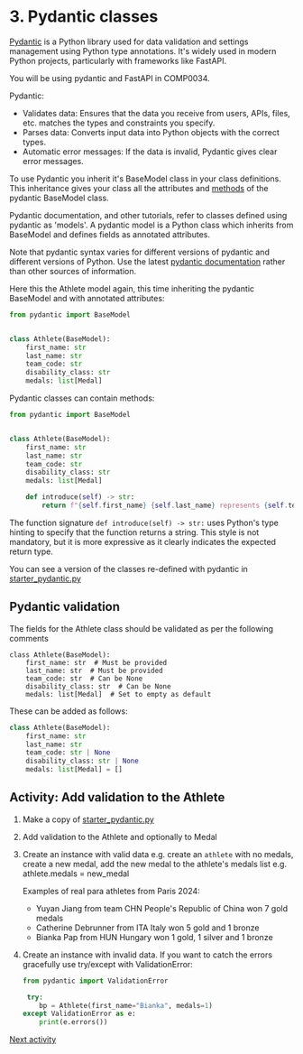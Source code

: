 # 3. Pydantic classes

[Pydantic](https://docs.pydantic.dev/latest/) is a Python library used for data validation and settings management using
Python type annotations. It's widely used in modern Python projects, particularly with frameworks like FastAPI.

You will be using pydantic and FastAPI in COMP0034.

Pydantic:

- Validates data: Ensures that the data you receive from users, APIs, files, etc. matches the types and constraints
  you specify.
- Parses data: Converts input data into Python objects with the correct types.
- Automatic error messages: If the data is invalid, Pydantic gives clear error messages.

To use Pydantic you inherit it's BaseModel class in your class definitions. This inheritance gives your class all the
attributes and [methods](https://docs.pydantic.dev/latest/concepts/models/#model-methods-and-properties) of the pydantic
BaseModel class.

Pydantic documentation, and other tutorials, refer to classes defined using pydantic as 'models'. A pydantic model is a
Python class which inherits from BaseModel and defines fields as annotated attributes.

Note that pydantic syntax varies for different versions of pydantic and different versions of Python. Use
the latest [pydantic documentation](https://docs.pydantic.dev/latest/) rather than other sources of information.

Here this the Athlete model again, this time inheriting the pydantic BaseModel and with annotated attributes:

```python
from pydantic import BaseModel


class Athlete(BaseModel):
    first_name: str
    last_name: str
    team_code: str
    disability_class: str
    medals: list[Medal]
```

Pydantic classes can contain methods:

```python
from pydantic import BaseModel


class Athlete(BaseModel):
    first_name: str
    last_name: str
    team_code: str
    disability_class: str
    medals: list[Medal]

    def introduce(self) -> str:
        return f"{self.first_name} {self.last_name} represents {self.team_code} in class {self.disability_class}."
```

The function signature `def introduce(self) -> str:` uses Python's type hinting to specify that the function
returns a string. This style is not mandatory, but it is more expressive as it clearly indicates the expected return
type.

You can see a version of the classes re-defined with pydantic
in [starter_pydantic.py](../../src/activities/starter/starter_pydantic.py)

## Pydantic validation

The fields for the Athlete class should be validated as per the following comments

```
class Athlete(BaseModel):
    first_name: str  # Must be provided
    last_name: str  # Must be provided
    team_code: str  # Can be None
    disability_class: str  # Can be None
    medals: list[Medal]  # Set to empty as default
```

These can be added as follows:

```python
class Athlete(BaseModel):
    first_name: str
    last_name: str
    team_code: str | None
    disability_class: str | None
    medals: list[Medal] = []
```

## Activity: Add validation to the Athlete

1. Make a copy of [starter_pydantic.py](../../src/activities/starter/starter_pydantic.py)
2. Add validation to the Athlete and optionally to Medal
3. Create an instance with valid data e.g. create an `athlete` with no medals, create a new medal, add the new medal to
   the athlete's medals list e.g. athlete.medals = new_medal

   Examples of real para athletes from Paris 2024:
    - Yuyan Jiang from team CHN People's Republic of China won 7 gold medals
    - Catherine Debrunner from ITA Italy won 5 gold and 1 bronze
    - Bianka Pap from HUN Hungary won 1 gold, 1 silver and 1 bronze
4. Create an instance with invalid data. If you want to catch the errors gracefully use try/except with ValidationError:

    ```python
   from pydantic import ValidationError
   
     try:
        bp = Athlete(first_name="Bianka", medals=1)
    except ValidationError as e:
        print(e.errors())
    ```
   
[Next activity](5-04-orm-sqlmodel.md)